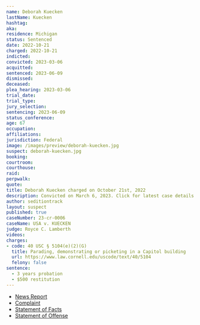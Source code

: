```yaml
---
name: Deborah Kuecken
lastName: Kuecken
hashtag:
aka:
residence: Michigan
status: Sentenced
date: 2022-10-21
charged: 2022-10-21
indicted:
convicted: 2023-03-06
acquitted:
sentenced: 2023-06-09
dismissed:
deceased:
plea_hearing: 2023-03-06
trial_date:
trial_type:
jury_selection:
sentencing: 2023-06-09
status_conference:
age: 67
occupation:
affiliations:
jurisdiction: Federal
image: /images/preview/deborah-kuecken.jpg
suspect: deborah-kuecken.jpg
booking:
courtroom:
courthouse:
raid:
perpwalk:
quote:
title: Deborah Kuecken charged on October 21st, 2022
description: Convicted on March 6, 2023. Click for latest case details.
author: seditiontrack
layout: suspect
published: true
caseNumber: 23-cr-0006
caseName: USA v. KUECKEN
judge: Royce C. Lamberth
videos:
charges:
- code: 40 USC § 5104(e)(2)(G)
  title: Parading, demonstrating or picketing in a Capitol building
  url: https://www.law.cornell.edu/uscode/text/40/5104
  felony: false
sentence:
  - 3 years probation
  - $500 restitution
---
```

- [News Report](https://www.mlive.com/news/2022/10/michigan-siblings-charged-after-photos-place-them-inside-capitol-during-jan-6-riot.html)
- [Complaint](https://www.justice.gov/usao-dc/case-multi-defendant/file/1547566/download)
- [Statement of Facts](https://www.justice.gov/usao-dc/case-multi-defendant/file/1547571/download)
- [Statement of Offense](https://storage.courtlistener.com/recap/gov.uscourts.dcd.250701/gov.uscourts.dcd.250701.33.0.pdf)
